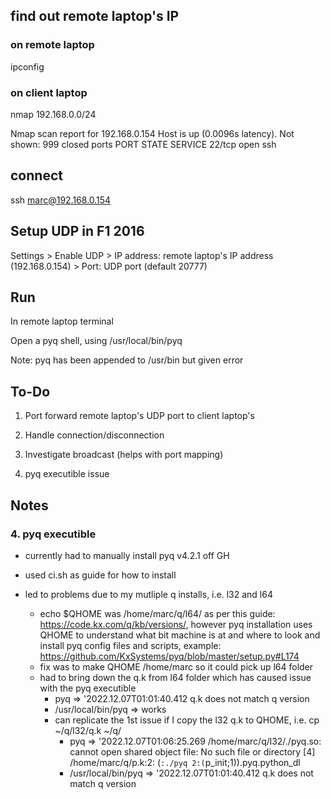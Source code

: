 ## find out remote laptop's IP

### on remote laptop

ipconfig

### on client laptop

nmap 192.168.0.0/24

Nmap scan report for 192.168.0.154
Host is up (0.0096s latency).
Not shown: 999 closed ports
PORT STATE SERVICE
22/tcp open ssh

## connect

ssh marc@192.168.0.154

## Setup UDP in F1 2016

Settings > Enable UDP > IP address: remote laptop's IP address (192.168.0.154) > Port: UDP port (default 20777)

## Run

In remote laptop terminal

Open a pyq shell, using /usr/local/bin/pyq

Note: pyq has been appended to /usr/bin but given error

## To-Do

1. Port forward remote laptop's UDP port to client laptop's

2. Handle connection/disconnection

3. Investigate broadcast (helps with port mapping)

4. pyq executible issue

## Notes

### 4. pyq executible

- currently had to manually install pyq v4.2.1 off GH

- used ci.sh as guide for how to install

- led to problems due to my mutliple q installs, i.e. l32 and l64
  - echo $QHOME was /home/marc/q/l64/ as per this guide: https://code.kx.com/q/kb/versions/, however pyq installation uses QHOME to understand what bit machine is at and where to look and install pyq config files and scripts, example: https://github.com/KxSystems/pyq/blob/master/setup.py#L174
  - fix was to make QHOME /home/marc so it could pick up l64 folder
  - had to bring down the q.k from l64 folder which has caused issue with the pyq executible
    - pyq => '2022.12.07T01:01:40.412 q.k does not match q version
    - /usr/local/bin/pyq => works
    - can replicate the 1st issue if I copy the l32 q.k to QHOME, i.e. cp ~/q/l32/q.k ~/q/
      - pyq => '2022.12.07T01:06:25.269 /home/marc/q/l32/./pyq.so: cannot open shared object file: No such file or directory [4] /home/marc/q/p.k:2: (`:./pyq 2:(`p_init;1)).pyq.python_dl
      - /usr/local/bin/pyq => '2022.12.07T01:01:40.412 q.k does not match q version
